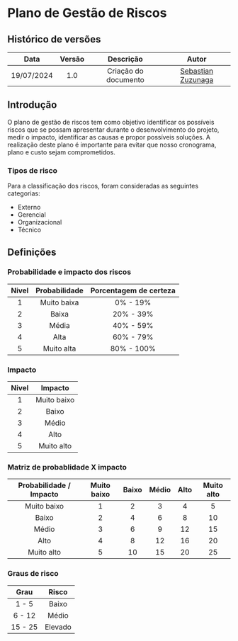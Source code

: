 # Plano de Gestão de Riscos

## Histórico de versões
|    Data    | Versão |      Descrição       |                    Autor                     |
|:----------:|:------:|:--------------------:|:--------------------------------------------:|
| 19/07/2024 |  1.0   | Criação do documento | [Sebastian Zuzunaga](https://github.com/sebazac332) |

## Introdução
O plano de gestão de riscos tem como objetivo identificar os possíveis riscos que se possam apresentar durante o desenvolvimento do projeto, medir o impacto, identificar as causas e propor possíveis soluções. A realização deste plano é importante para evitar que nosso cronograma, plano e custo sejam comprometidos.

### Tipos de risco
Para a classificação dos riscos, foram consideradas as seguintes categorias:

- Externo
- Gerencial
- Organizacional
- Técnico

## Definições

### Probabilidade e impacto dos riscos
|    Nivel    | Probabilidade  |      Porcentagem de certeza     |
|:-----------:|:--------------:|:-------------------------------:|
|      1      |  Muito baixa   |             0% - 19%            |
|      2      |  Baixa         |            20% - 39%            |
|      3      |  Média         |            40% - 59%            |
|      4      |  Alta          |            60% - 79%            |
|      5      |  Muito alta    |           80% - 100%            |

### Impacto
|    Nivel    |    Impacto    |
|:-----------:|:-------------:|
|      1      |  Muito baixo  |
|      2      |  Baixo        |
|      3      |  Médio        |
|      4      |  Alto         |
|      5      |  Muito alto   |

### Matriz de probablidade X impacto
|    Probabilidade / Impacto    | Muito baixo | Baixo | Médio | Alto | Muito alto |
|:-----------------------------:|:-----------:|:-----:|:-----:|:----:|:----------:|
|          Muito baixo          |      1      |   2   |   3   |   4  |     5      |
|             Baixo             |      2      |   4   |   6   |   8  |     10     |
|             Médio             |      3      |   6   |   9   |   12 |     15     |
|             Alto              |      4      |   8   |   12  |   16 |     20     |
|          Muito alto           |      5      |   10  |   15  |   20 |     25     |

### Graus de risco
|     Grau    |     Risco     |
|:-----------:|:-------------:|
|    1 - 5    |     Baixo     |
|   6 - 12    |     Médio     |
|  15 - 25    |    Elevado    |